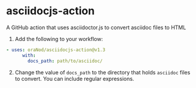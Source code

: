 # asciidocjs-action
A GitHub action that uses asciidoctor.js to convert asciidoc files to HTML

1. Add the following to your workflow:

```yaml
- uses: oraNod/asciidocjs-action@v1.3
      with:
        docs_path: path/to/asciidoc/
```

2. Change the value of `docs_path` to the directory that holds `asciidoc` files to convert. You can include regular expressions. 

